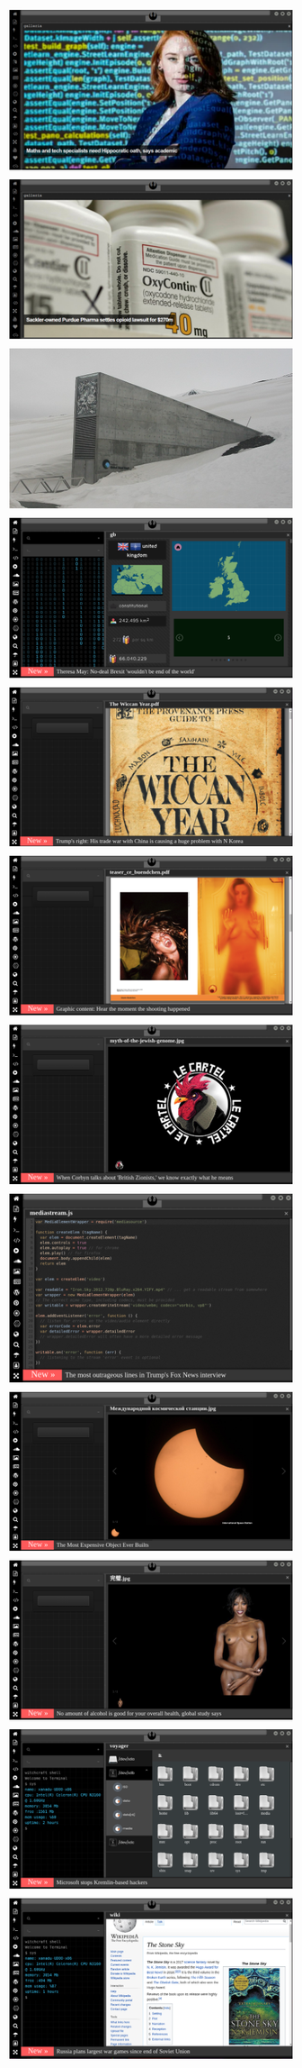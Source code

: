
[![Image](hive/oath.png)](https://www.theguardian.com/science/2019/aug/16/mathematicians-need-doctor-style-hippocratic-oath-says-academic-hannah-fry)

<!-- 
bkz illumunatinin başındaki adamın ekçici çıkması
bkz mağara soğuk mu ekçici kardeş
bkz ekşici abisine atar yapar who 
bkz dünya sağlık örgütüne bi tavsiye bırak
bkz dünya sağlık örgütüne ekşisözlüğe gelse alacağı nick
bkz amerikalıların ana dilde ekşici hakkı  istemesi
bkz kızlara ekşiciyim diyip hava atmak
bkz ekşici olmayıp adamım diye gezen totoşlar
bkz x ekçiye gelse alacağı nick
bkz x e yazacağı kitap tavsiyeleri
bkz ekçiciler boş yaparken kafa dinlemek
bkz otomatik vites kullanan erkek adam mıdır sorundalı
bkz kılıçoğlanın kılıçı vs hz ali kılıçı
bkz kılıçoğlan ekçiye gelse aladacağı kılıç
bkz ekçicilerin illumunatiyi parmağında oynatması
-->

[![Image](hive/purdue.png)](https://www.theguardian.com/us-news/2018/jan/27/universities-sackler-family-purdue-pharma-oxycontin-opioids)

[![Image](almanac/Global_Seed_Vault.jpg)](https://www.seedvault.no/)

[![Image](brexit.png)]( https://stackoverflow.com/)

![Image](wiccanyear.png)

[![Image](hearthemoment.png)](http://www.taschen-transfer.commedia/downloads/teaser_ce_buendchen.pdf)

[![Image](myth-of-the-jewish-genome.png)](https://www.merriam-webster.com/dictionary/chromatic)

![Image](mediasource.png)

![Image](ISS.png)

[![Image](完璧.png)](https://www.ibm.com/developerworks/jp/aix/library/au-errnovariable/index.html)

![Image](voyager.png)

![Image](stone-sky.png)




